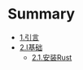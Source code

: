 # Summary


* [1.引言](README.md)
* [2.I基础](basics/README.md)
   * [2.1.安装Rust](basics/install_rust.md)



	
